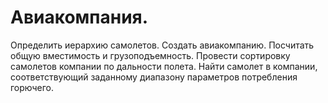 #  Авиакомпания.
Определить иерархию самолетов. Создать авиакомпанию.
Посчитать общую вместимость и грузоподъемность. Провести сортировку
самолетов компании по дальности полета. Найти самолет в компании,
соответствующий заданному диапазону параметров потребления горючего.